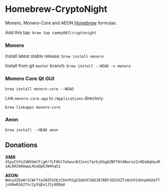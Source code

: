 Homebrew-CryptoNight
====================

Monero, Monero-Core and AEON [Homebrew](http://brew.sh) formulas.

Add this tap: `brew tap sammy007/cryptonight`

### Monero

Install latest stable release: `brew install monero`

Install from git `master` branch: `brew install --HEAD -v monero`

### Monero Core Qt GUI

```
brew install monero-core --HEAD
```

Link `monero-core.app` to `/Applications` directory:

```
brew linkapps monero-core
```

### Aeon

`brew install --HEAD aeon`

Donations
--------------

**XMR**: `45pyCXYn2UBVUmCFjgKr7LF8hCTeGwucWJ2xni7qrbj6GgAZBFY6tANarozZx9DaQqHyuR1AL8HJbRmqwLhUaDpKJW4hqS1`

**AEON**: `WmsydZEeWrSCWCftoSNZF42EzCbkYhSgSZmGVC5QdJB78DFJEQ1XZTcWchV1dVnpHd2m7TjoGHwb5627nc2yVqEe1JSj4Q9q4`
